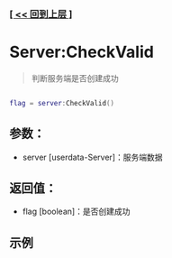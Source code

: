 ### [[ << 回到上层 ]](README.md)

# Server:CheckValid

> 判断服务端是否创建成功

```lua

flag = server:CheckValid()

```

## 参数：

+ server [userdata-Server]：服务端数据

## 返回值：

+ flag [boolean]：是否创建成功

## 示例

```lua

```